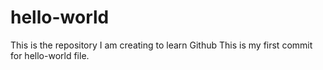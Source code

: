 # hello-world
This is the repository I am creating to learn Github
This is my first commit for hello-world file.
